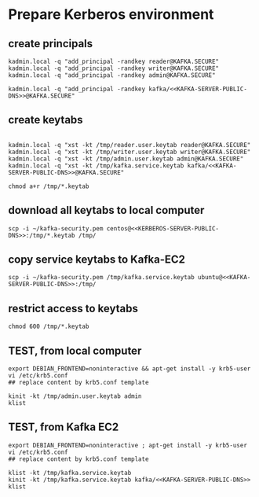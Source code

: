 # Prepare Kerberos environment
## create principals
```
kadmin.local -q "add_principal -randkey reader@KAFKA.SECURE"
kadmin.local -q "add_principal -randkey writer@KAFKA.SECURE"
kadmin.local -q "add_principal -randkey admin@KAFKA.SECURE"

kadmin.local -q "add_principal -randkey kafka/<<KAFKA-SERVER-PUBLIC-DNS>>@KAFKA.SECURE"
```
## create keytabs
```

kadmin.local -q "xst -kt /tmp/reader.user.keytab reader@KAFKA.SECURE"
kadmin.local -q "xst -kt /tmp/writer.user.keytab writer@KAFKA.SECURE"
kadmin.local -q "xst -kt /tmp/admin.user.keytab admin@KAFKA.SECURE"
kadmin.local -q "xst -kt /tmp/kafka.service.keytab kafka/<<KAFKA-SERVER-PUBLIC-DNS>>@KAFKA.SECURE"

chmod a+r /tmp/*.keytab
```

## download all keytabs to local computer
```
scp -i ~/kafka-security.pem centos@<<KERBEROS-SERVER-PUBLIC-DNS>>:/tmp/*.keytab /tmp/
```
## copy service keytabs to Kafka-EC2
```
scp -i ~/kafka-security.pem /tmp/kafka.service.keytab ubuntu@<<KAFKA-SERVER-PUBLIC-DNS>>:/tmp/
```
## restrict access to keytabs
```
chmod 600 /tmp/*.keytab
```
## TEST, from local computer
```
export DEBIAN_FRONTEND=noninteractive && apt-get install -y krb5-user
vi /etc/krb5.conf
## replace content by krb5.conf template

kinit -kt /tmp/admin.user.keytab admin
klist
```
## TEST, from Kafka EC2
```
export DEBIAN_FRONTEND=noninteractive ; apt-get install -y krb5-user
vi /etc/krb5.conf
## replace content by krb5.conf template

klist -kt /tmp/kafka.service.keytab
kinit -kt /tmp/kafka.service.keytab kafka/<<KAFKA-SERVER-PUBLIC-DNS>>
klist
```
